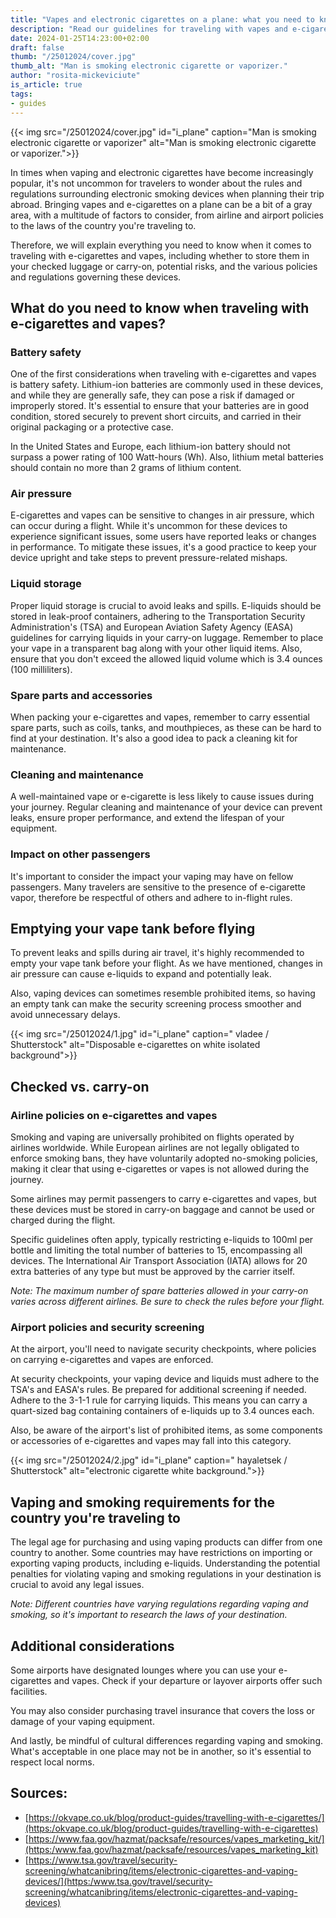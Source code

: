 ```yaml
---
title: "Vapes and electronic cigarettes on a plane: what you need to know"
description: "Read our guidelines for traveling with vapes and e-cigarettes on a plane. Did you know that electronic smoking devices are only allowed in carry-on baggage?"
date: 2024-01-25T14:23:00+02:00
draft: false
thumb: "/25012024/cover.jpg"
thumb_alt: "Man is smoking electronic cigarette or vaporizer."
author: "rosita-mickeviciute"
is_article: true
tags:
- guides
---
```

{{< img src="/25012024/cover.jpg" id="i_plane" caption="Man is smoking electronic cigarette or vaporizer" alt="Man is smoking electronic cigarette or vaporizer.">}}

In times when vaping and electronic cigarettes have become increasingly popular, it's not uncommon for travelers to wonder about the rules and regulations surrounding electronic smoking devices when planning their trip abroad. Bringing vapes and e-cigarettes on a plane can be a bit of a gray area, with a multitude of factors to consider, from airline and airport policies to the laws of the country you're traveling to.

Therefore, we will explain everything you need to know when it comes to traveling with e-cigarettes and vapes, including whether to store them in your checked luggage or carry-on, potential risks, and the various policies and regulations governing these devices.

## What do you need to know when traveling with e-cigarettes and vapes?

### Battery safety

One of the first considerations when traveling with e-cigarettes and vapes is battery safety. Lithium-ion batteries are commonly used in these devices, and while they are generally safe, they can pose a risk if damaged or improperly stored. It's essential to ensure that your batteries are in good condition, stored securely to prevent short circuits, and carried in their original packaging or a protective case. 

In the United States and Europe, each lithium-ion battery should not surpass a power rating of 100 Watt-hours (Wh). Also, lithium metal batteries should contain no more than 2 grams of lithium content.

### Air pressure

E-cigarettes and vapes can be sensitive to changes in air pressure, which can occur during a flight. While it's uncommon for these devices to experience significant issues, some users have reported leaks or changes in performance. To mitigate these issues, it's a good practice to keep your device upright and take steps to prevent pressure-related mishaps.

### Liquid storage

Proper liquid storage is crucial to avoid leaks and spills. E-liquids should be stored in leak-proof containers, adhering to the Transportation Security Administration's (TSA) and European Aviation Safety Agency (EASA) guidelines for carrying liquids in your carry-on luggage. Remember to place your vape in a transparent bag along with your other liquid items. Also, ensure that you don't exceed the allowed liquid volume which is 3.4 ounces (100 milliliters). 

### Spare parts and accessories

When packing your e-cigarettes and vapes, remember to carry essential spare parts, such as coils, tanks, and mouthpieces, as these can be hard to find at your destination. It's also a good idea to pack a cleaning kit for maintenance.

### Cleaning and maintenance

A well-maintained vape or e-cigarette is less likely to cause issues during your journey. Regular cleaning and maintenance of your device can prevent leaks, ensure proper performance, and extend the lifespan of your equipment.

### Impact on other passengers

It's important to consider the impact your vaping may have on fellow passengers. Many travelers are sensitive to the presence of e-cigarette vapor, therefore be respectful of others and adhere to in-flight rules.

## Emptying your vape tank before flying

To prevent leaks and spills during air travel, it's highly recommended to empty your vape tank before your flight. As we have mentioned, changes in air pressure can cause e-liquids to expand and potentially leak.

Also, vaping devices can sometimes resemble prohibited items, so having an empty tank can make the security screening process smoother and avoid unnecessary delays.

{{< img src="/25012024/1.jpg" id="i_plane" caption=" vladee / Shutterstock" alt="Disposable e-cigarettes on white isolated background">}}

## Checked vs. carry-on

### Airline policies on e-cigarettes and vapes

Smoking and vaping are universally prohibited on flights operated by airlines worldwide. While European airlines are not legally obligated to enforce smoking bans, they have voluntarily adopted no-smoking policies, making it clear that using e-cigarettes or vapes is not allowed during the journey.

Some airlines may permit passengers to carry e-cigarettes and vapes, but these devices must be stored in carry-on baggage and cannot be used or charged during the flight. 

Specific guidelines often apply, typically restricting e-liquids to 100ml per bottle and limiting the total number of batteries to 15, encompassing all devices. The International Air Transport Association (IATA) allows for 20 extra batteries of any type but must be approved by the carrier itself.

*Note: The maximum number of spare batteries allowed in your carry-on varies across different airlines. Be sure to check the rules before your flight.*

### Airport policies and security screening

At the airport, you'll need to navigate security checkpoints, where policies on carrying e-cigarettes and vapes are enforced.

At security checkpoints, your vaping device and liquids must adhere to the TSA's and EASA's rules. Be prepared for additional screening if needed. Adhere to the 3-1-1 rule for carrying liquids. This means you can carry a quart-sized bag containing containers of e-liquids up to 3.4 ounces each.

Also, be aware of the airport's list of prohibited items, as some components or accessories of e-cigarettes and vapes may fall into this category.

{{< img src="/25012024/2.jpg" id="i_plane" caption=" hayaletsek / Shutterstock" alt="electronic cigarette white background.">}}

## Vaping and smoking requirements for the country you're traveling to

The legal age for purchasing and using vaping products can differ from one country to another. Some countries may have restrictions on importing or exporting vaping products, including e-liquids. Understanding the potential penalties for violating vaping and smoking regulations in your destination is crucial to avoid any legal issues.

*Note: Different countries have varying regulations regarding vaping and smoking, so it's important to research the laws of your destination.*

## Additional considerations

Some airports have designated lounges where you can use your e-cigarettes and vapes. Check if your departure or layover airports offer such facilities.

You may also consider purchasing travel insurance that covers the loss or damage of your vaping equipment.

And lastly, be mindful of cultural differences regarding vaping and smoking. What's acceptable in one place may not be in another, so it's essential to respect local norms.

## Sources: 

* [https://okvape.co.uk/blog/product-guides/travelling-with-e-cigarettes/](https:/okvape.co.uk/blog/product-guides/travelling-with-e-cigarettes)
* [https://www.faa.gov/hazmat/packsafe/resources/vapes_marketing_kit/](https:/www.faa.gov/hazmat/packsafe/resources/vapes_marketing_kit)
* [https://www.tsa.gov/travel/security-screening/whatcanibring/items/electronic-cigarettes-and-vaping-devices/](https:/www.tsa.gov/travel/security-screening/whatcanibring/items/electronic-cigarettes-and-vaping-devices)


